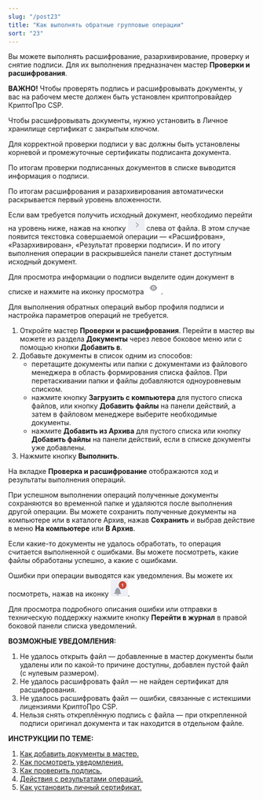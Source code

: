 ```yaml
---
slug: "/post23"
title: "Как выполнять обратные групповые операции"
sort: "23"
---
```


Вы можете выполнять расшифрование, разархивирование, проверку и снятие подписи. Для их выполнения предназначен мастер **Проверки и расшифрования**.

**ВАЖНО!** Чтобы проверять подпись и расшифровывать документы, у вас на рабочем месте должен быть установлен криптопровайдер КриптоПро CSP.

Чтобы расшифровывать документы, нужно установить в Личное хранилище сертификат с закрытым ключом.  

Для корректной проверки подписи у вас должны быть установлены корневой и промежуточные сертификаты подписанта документа. 

По итогам проверки подписанных документов в списке выводится информация о подписи.  

По итогам расшифрования и разархивирования автоматически раскрывается первый уровень вложенности.  

Если вам требуется получить исходный документ, необходимо перейти на уровень ниже, нажав на кнопку ![remove-button.jpg](./images/remove-button.jpg "Перейти на уровень ниже") слева от файла. В этом случае появится текстовка совершаемой операции — «Расшифрован», «Разархивирован», «Результат проверки подписи». И по итогу выполнения операции в раскрывшейся панели станет доступным исходный документ.

Для просмотра информации о подписи выделите один документ в списке и нажмите на иконку просмотра ![view-button.jpg](./images/view-button.jpg "Кнопка быстрого просмотра").

Для выполнения обратных операций выбор профиля подписи и настройка параметров операций не требуется.

1. Откройте мастер **Проверки и расшифрования**. Перейти в мастер вы можете из раздела **Документы** через левое боковое меню  или с помощью кнопки **Добавить в**. 
2. Добавьте документы в список одним из способов:
   - перетащите документы или папки с документами из файлового менеджера в область формирования списка файлов. При перетаскивании папки и файлы добавляются одноуровневым списком.
   - нажмите кнопку **Загрузить с компьютера** для пустого списка файлов, или  кнопку **Добавить файлы** на панели действий, а затем в файловом менеджере выберите необходимые документы.
   - нажмите **Добавить из Архива** для пустого списка или  кнопку **Добавить файлы** на панели действий, если в списке документы уже добавлены.
3. Нажмите кнопку **Выполнить**.

На вкладке **Проверка и расшифрование** отображаются ход и результаты выполнения операций.

При успешном выполнении операций полученные документы сохраняются во временной папке и удаляются после выполнения другой операции. Вы можете сохранить полученные документы на компьютере или в каталоге Архив, нажав **Сохранить** и выбрав действие в меню **На компьютере** или **В Архив**.  

Если какие-то документы не удалось обработать, то операция считается выполненной с ошибками. Вы можете посмотреть, какие файлы обработаны успешно, а какие с ошибками.  

Ошибки при операции выводятся как уведомления. Вы можете их посмотреть, нажав на иконку ![notifications-button.jpg](./images/notifications-button.jpg "События"). 

Для просмотра подробного описания ошибки или отправки в техническую поддержку нажмите кнопку **Перейти в журнал** в правой боковой панели списка уведомлений.

**ВОЗМОЖНЫЕ УВЕДОМЛЕНИЯ:**

1. Не удалось открыть файл — добавленные в мастер документы были удалены или по какой-то причине доступны, добавлен пустой файл (с нулевым размером).
2. Не удалось расшифровать файл — не найден сертификат для расшифрования. 
3. Не удалось расшифровать файл — ошибки, связанные с истекшими лицензиями КриптоПро CSP.
4. Нельзя снять откреплённую подпись с файла — при открепленной подписи оригинал документа и так находится в отдельном файле.

**ИНСТРУКЦИИ ПО ТЕМЕ:**  

1. [Как добавить документы в мастер.](https://docs.cryptoarm.ru/07-v3.2.9/004-documents/12-add-docs)  
4. [Как посмотреть уведомления.](https://docs.cryptoarm.ru/07-v3.2.9/007-cryptoarm/02-notifications)  
5. [Как проверить подпись.](https://docs.cryptoarm.ru/07-v3.2.9/004-documents/18-verify)  
6. [Действия с результатами операций.](https://docs.cryptoarm.ru/07-v3.2.9/004-documents/23-operations-result)  
7. [Как установить личный сертификат.](https://docs.cryptoarm.ru/07-v3.2.9/008-certs/01-import-my-cert)  

